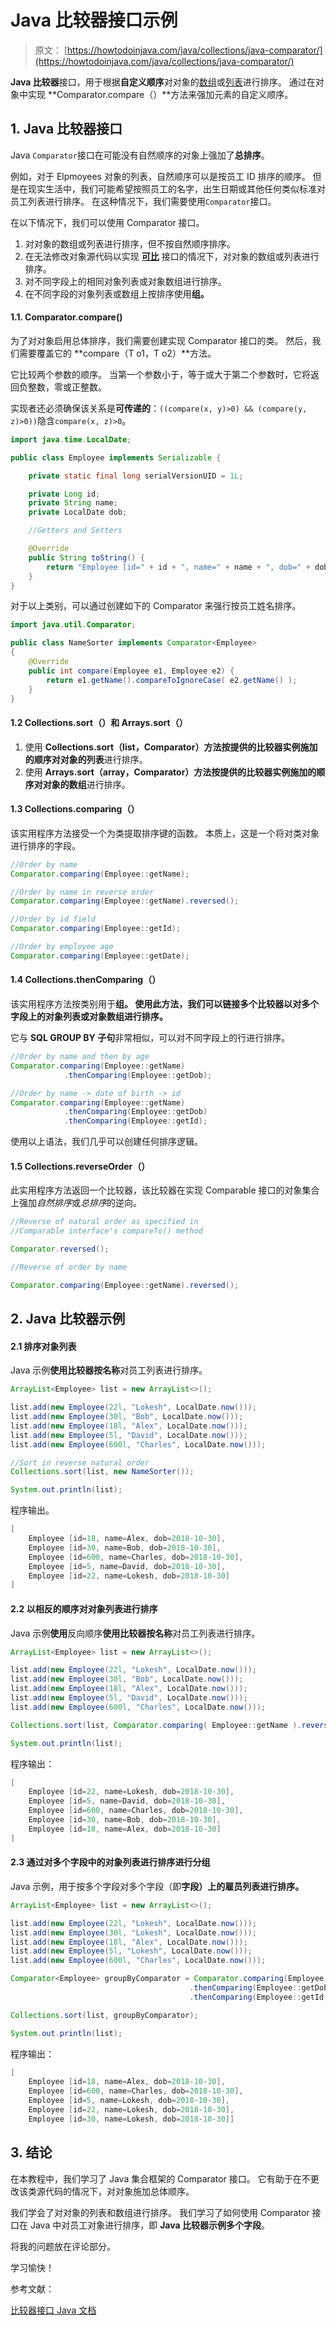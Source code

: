 # Java 比较器接口示例

> 原文： [https://howtodoinjava.com/java/collections/java-comparator/](https://howtodoinjava.com/java/collections/java-comparator/)

**Java 比较器**接口，用于根据**自定义顺序**对对象的[数组](https://howtodoinjava.com/java-array/)或[列表](https://howtodoinjava.com/java-arraylist/)进行排序。 通过在对象中实现 **Comparator.compare（）**方法来强加元素的自定义顺序。

## 1\. Java 比较器接口

Java `Comparator`接口在可能没有自然顺序的对象上强加了**总排序**。

例如，对于 Elpmoyees 对象的列表，自然顺序可以是按员工 ID 排序的顺序。 但是在现实生活中，我们可能希望按照员工的名字，出生日期或其他任何类似标准对员工列表进行排序。 在这种情况下，我们需要使用`Comparator`接口。

在以下情况下，我们可以使用 Comparator 接口。

1.  对对象的数组或列表进行排序，但不按自然顺序排序。
2.  在无法修改对象源代码以实现 [**可比**](https://howtodoinjava.com/java/collections/java-comparable-interface/) 接口的情况下，对对象的数组或列表进行排序。
3.  对不同字段上的相同对象列表或对象数组进行排序。
4.  在不同字段的对象列表或数组上按排序使用**组。**

#### 1.1\. Comparator.compare()

为了对对象启用总体排序，我们需要创建实现 Comparator 接口的类。 然后，我们需要覆盖它的 **compare（T o1，T o2）**方法。

它比较两个参数的顺序。 当第一个参数小于，等于或大于第二个参数时，它将返回负整数，零或正整数。

实现者还必须确保该关系是**可传递的**：`((compare(x, y)>0) && (compare(y, z)>0))`隐含`compare(x, z)>0`。

```java
import java.time.LocalDate;

public class Employee implements Serializable {

    private static final long serialVersionUID = 1L;

    private Long id;
    private String name;
    private LocalDate dob;

    //Getters and Setters

    @Override
    public String toString() {
        return "Employee [id=" + id + ", name=" + name + ", dob=" + dob + "]";
    }
}

```

对于以上类别，可以通过创建如下的 Comparator 来强行按员工姓名排序。

```java
import java.util.Comparator;

public class NameSorter implements Comparator<Employee>
{
    @Override
    public int compare(Employee e1, Employee e2) {
        return e1.getName().compareToIgnoreCase( e2.getName() );
    }
}

```

#### 1.2 Collections.sort（）和 Arrays.sort（）

1.  使用 **Collections.sort（list，Comparator）**方法按提供的比较器实例施加的顺序对对象的**列表**进行排序。
2.  使用 **Arrays.sort（array，Comparator）**方法按提供的比较器实例施加的顺序对对象的**数组**进行排序。

#### 1.3 Collections.comparing（）

该实用程序方法接受一个为类提取排序键的函数。 本质上，这是一个将对类对象进行排序的字段。

```java
//Order by name
Comparator.comparing(Employee::getName);

//Order by name in reverse order
Comparator.comparing(Employee::getName).reversed();

//Order by id field
Comparator.comparing(Employee::getId);

//Order by employee age
Comparator.comparing(Employee::getDate);

```

#### 1.4 Collections.thenComparing（）

该实用程序方法按类别用于**组。 使用此方法，我们可以链接多个比较器以对多个字段上的对象列表或对象数组进行排序。**

它与 **SQL GROUP BY 子句**非常相似，可以对不同字段上的行进行排序。

```java
//Order by name and then by age
Comparator.comparing(Employee::getName)
			.thenComparing(Employee::getDob);

//Order by name -> date of birth -> id 
Comparator.comparing(Employee::getName)
			.thenComparing(Employee::getDob)
			.thenComparing(Employee::getId);

```

使用以上语法，我们几乎可以创建任何排序逻辑。

#### 1.5 Collections.reverseOrder（）

此实用程序方法返回一个比较器，该比较器在实现 Comparable 接口的对象集合上强加*自然排序*或*总排序*的逆向。

```java
//Reverse of natural order as specified in 
//Comparable interface's compareTo() method 

Comparator.reversed();

//Reverse of order by name

Comparator.comparing(Employee::getName).reversed();

```

## 2\. Java 比较器示例

#### 2.1 排序对象列表

Java 示例**使用比较器按名称**对员工列表进行排序。

```java
ArrayList<Employee> list = new ArrayList<>();

list.add(new Employee(22l, "Lokesh", LocalDate.now()));
list.add(new Employee(30l, "Bob", LocalDate.now()));
list.add(new Employee(18l, "Alex", LocalDate.now()));
list.add(new Employee(5l, "David", LocalDate.now()));
list.add(new Employee(600l, "Charles", LocalDate.now()));

//Sort in reverse natural order
Collections.sort(list, new NameSorter());

System.out.println(list);

```

程序输出。

```java
[
	Employee [id=18, name=Alex, dob=2018-10-30], 
	Employee [id=30, name=Bob, dob=2018-10-30], 
	Employee [id=600, name=Charles, dob=2018-10-30], 
	Employee [id=5, name=David, dob=2018-10-30], 
	Employee [id=22, name=Lokesh, dob=2018-10-30]
]

```

#### 2.2 以相反的顺序对对象列表进行排序

Java 示例**使用**反向顺序**使用比较器按名称**对员工列表进行排序。

```java
ArrayList<Employee> list = new ArrayList<>();

list.add(new Employee(22l, "Lokesh", LocalDate.now()));
list.add(new Employee(30l, "Bob", LocalDate.now()));
list.add(new Employee(18l, "Alex", LocalDate.now()));
list.add(new Employee(5l, "David", LocalDate.now()));
list.add(new Employee(600l, "Charles", LocalDate.now()));

Collections.sort(list, Comparator.comparing( Employee::getName ).reversed());

System.out.println(list);

```

程序输出：

```java
[
	Employee [id=22, name=Lokesh, dob=2018-10-30], 
	Employee [id=5, name=David, dob=2018-10-30], 
	Employee [id=600, name=Charles, dob=2018-10-30], 
	Employee [id=30, name=Bob, dob=2018-10-30], 
	Employee [id=18, name=Alex, dob=2018-10-30]
]

```

#### 2.3 通过对多个字段中的对象列表进行排序进行分组

Java 示例，用于按多个字段对多个字段（即**字段）上的雇员列表进行排序。**

```java
ArrayList<Employee> list = new ArrayList<>();

list.add(new Employee(22l, "Lokesh", LocalDate.now()));
list.add(new Employee(30l, "Lokesh", LocalDate.now()));
list.add(new Employee(18l, "Alex", LocalDate.now()));
list.add(new Employee(5l, "Lokesh", LocalDate.now()));
list.add(new Employee(600l, "Charles", LocalDate.now()));

Comparator<Employee> groupByComparator = Comparator.comparing(Employee::getName)
                                        .thenComparing(Employee::getDob)
                                        .thenComparing(Employee::getId);

Collections.sort(list, groupByComparator);

System.out.println(list);

```

程序输出：

```java
[
	Employee [id=18, name=Alex, dob=2018-10-30], 
	Employee [id=600, name=Charles, dob=2018-10-30], 
	Employee [id=5, name=Lokesh, dob=2018-10-30], 
	Employee [id=22, name=Lokesh, dob=2018-10-30], 
	Employee [id=30, name=Lokesh, dob=2018-10-30]]

```

## 3\. 结论

在本教程中，我们学习了 Java 集合框架的 Comparator 接口。 它有助于在不更改该类源代码的情况下，对对象施加总体顺序。

我们学会了对对象的列表和数组进行排序。 我们学习了如何使用 Comparator 接口在 Java 中对员工对象进行排序，即 **Java 比较器示例多个字段**。

将我的问题放在评论部分。

学习愉快！

参考文献：

[比较器接口 Java 文档](https://docs.oracle.com/javase/8/docs/api/java/lang/Comparator.html)